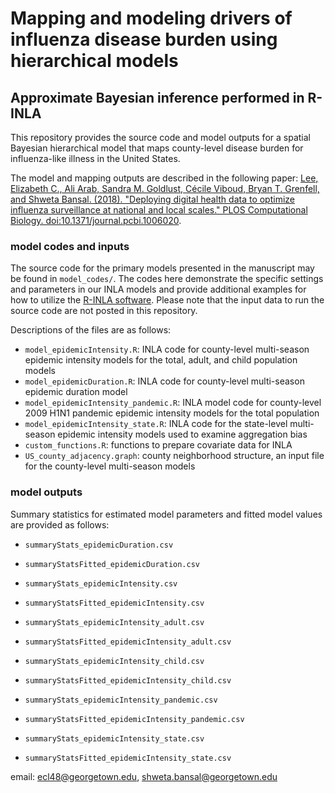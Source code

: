 # Mapping and modeling drivers of influenza disease burden using hierarchical models
## Approximate Bayesian inference performed in R-INLA

This repository provides the source code and model outputs for a spatial Bayesian hierarchical model that maps county-level disease burden for influenza-like illness in the United States.

The model and mapping outputs are described in the following paper:
[Lee, Elizabeth C., Ali Arab, Sandra M. Goldlust, C&eacute;cile Viboud, Bryan T. Grenfell, and Shweta Bansal. (2018). "Deploying digital health data to optimize influenza surveillance at national and local scales." PLOS Computational Biology. doi:10.1371/journal.pcbi.1006020](https://doi.org/10.1371/journal.pcbi.1006020).

### model codes and inputs
The source code for the primary models presented in the manuscript may be found in `model_codes/`. The codes here demonstrate the specific settings and parameters in our INLA models and provide additional examples for how to utilize the [R-INLA software](http://www.r-inla.org/). Please note that the input data to run the source code are not posted in this repository. 

Descriptions of the files are as follows:
  * `model_epidemicIntensity.R`: INLA code for county-level multi-season epidemic intensity models for the total, adult, and child population models
  * `model_epidemicDuration.R`: INLA code for county-level multi-season epidemic duration model
  * `model_epidemicIntensity_pandemic.R`: INLA model code for county-level 2009 H1N1 pandemic epidemic intensity models for the total population
  * `model_epidemicIntensity_state.R`: INLA code for the state-level multi-season epidemic intensity models used to examine aggregation bias
  * `custom_functions.R`: functions to prepare covariate data for INLA
  * `US_county_adjacency.graph`: county neighborhood structure, an input file for the county-level multi-season models

### model outputs
Summary statistics for estimated model parameters and fitted model values are provided as follows:
  * `summaryStats_epidemicDuration.csv`
  * `summaryStatsFitted_epidemicDuration.csv`

  * `summaryStats_epidemicIntensity.csv`
  * `summaryStatsFitted_epidemicIntensity.csv`

  * `summaryStats_epidemicIntensity_adult.csv`
  * `summaryStatsFitted_epidemicIntensity_adult.csv`

  * `summaryStats_epidemicIntensity_child.csv`
  * `summaryStatsFitted_epidemicIntensity_child.csv`

  * `summaryStats_epidemicIntensity_pandemic.csv`
  * `summaryStatsFitted_epidemicIntensity_pandemic.csv`
  
  * `summaryStats_epidemicIntensity_state.csv`
  * `summaryStatsFitted_epidemicIntensity_state.csv`


email: ecl48@georgetown.edu, shweta.bansal@georgetown.edu
